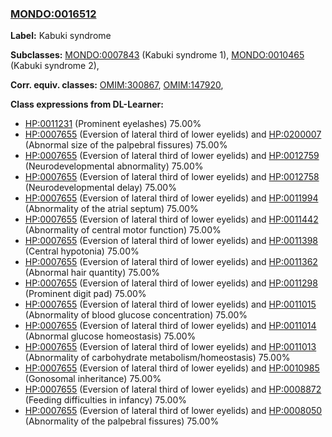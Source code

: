 
### [MONDO:0016512](http://purl.obolibrary.org/obo/MONDO_0016512)
**Label:** Kabuki syndrome

**Subclasses:** [MONDO:0007843](http://purl.obolibrary.org/obo/MONDO_0007843) (Kabuki syndrome 1), [MONDO:0010465](http://purl.obolibrary.org/obo/MONDO_0010465) (Kabuki syndrome 2), 

**Corr. equiv. classes:** [OMIM:300867](http://purl.obolibrary.org/obo/OMIM_300867), [OMIM:147920](http://purl.obolibrary.org/obo/OMIM_147920), 

**Class expressions from DL-Learner:**

- [HP:0011231](http://purl.obolibrary.org/obo/HP_0011231) (Prominent eyelashes) 75.00%
- [HP:0007655](http://purl.obolibrary.org/obo/HP_0007655) (Eversion of lateral third of lower eyelids) and [HP:0200007](http://purl.obolibrary.org/obo/HP_0200007) (Abnormal size of the palpebral fissures) 75.00%
- [HP:0007655](http://purl.obolibrary.org/obo/HP_0007655) (Eversion of lateral third of lower eyelids) and [HP:0012759](http://purl.obolibrary.org/obo/HP_0012759) (Neurodevelopmental abnormality) 75.00%
- [HP:0007655](http://purl.obolibrary.org/obo/HP_0007655) (Eversion of lateral third of lower eyelids) and [HP:0012758](http://purl.obolibrary.org/obo/HP_0012758) (Neurodevelopmental delay) 75.00%
- [HP:0007655](http://purl.obolibrary.org/obo/HP_0007655) (Eversion of lateral third of lower eyelids) and [HP:0011994](http://purl.obolibrary.org/obo/HP_0011994) (Abnormality of the atrial septum) 75.00%
- [HP:0007655](http://purl.obolibrary.org/obo/HP_0007655) (Eversion of lateral third of lower eyelids) and [HP:0011442](http://purl.obolibrary.org/obo/HP_0011442) (Abnormality of central motor function) 75.00%
- [HP:0007655](http://purl.obolibrary.org/obo/HP_0007655) (Eversion of lateral third of lower eyelids) and [HP:0011398](http://purl.obolibrary.org/obo/HP_0011398) (Central hypotonia) 75.00%
- [HP:0007655](http://purl.obolibrary.org/obo/HP_0007655) (Eversion of lateral third of lower eyelids) and [HP:0011362](http://purl.obolibrary.org/obo/HP_0011362) (Abnormal hair quantity) 75.00%
- [HP:0007655](http://purl.obolibrary.org/obo/HP_0007655) (Eversion of lateral third of lower eyelids) and [HP:0011298](http://purl.obolibrary.org/obo/HP_0011298) (Prominent digit pad) 75.00%
- [HP:0007655](http://purl.obolibrary.org/obo/HP_0007655) (Eversion of lateral third of lower eyelids) and [HP:0011015](http://purl.obolibrary.org/obo/HP_0011015) (Abnormality of blood glucose concentration) 75.00%
- [HP:0007655](http://purl.obolibrary.org/obo/HP_0007655) (Eversion of lateral third of lower eyelids) and [HP:0011014](http://purl.obolibrary.org/obo/HP_0011014) (Abnormal glucose homeostasis) 75.00%
- [HP:0007655](http://purl.obolibrary.org/obo/HP_0007655) (Eversion of lateral third of lower eyelids) and [HP:0011013](http://purl.obolibrary.org/obo/HP_0011013) (Abnormality of carbohydrate metabolism/homeostasis) 75.00%
- [HP:0007655](http://purl.obolibrary.org/obo/HP_0007655) (Eversion of lateral third of lower eyelids) and [HP:0010985](http://purl.obolibrary.org/obo/HP_0010985) (Gonosomal inheritance) 75.00%
- [HP:0007655](http://purl.obolibrary.org/obo/HP_0007655) (Eversion of lateral third of lower eyelids) and [HP:0008872](http://purl.obolibrary.org/obo/HP_0008872) (Feeding difficulties in infancy) 75.00%
- [HP:0007655](http://purl.obolibrary.org/obo/HP_0007655) (Eversion of lateral third of lower eyelids) and [HP:0008050](http://purl.obolibrary.org/obo/HP_0008050) (Abnormality of the palpebral fissures) 75.00%


